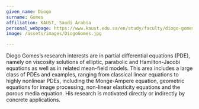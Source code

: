 ```yaml
---
given_name: Diogo
surname: Gomes
affiliation: KAUST, Saudi Arabia
personal_webpage: https://www.kaust.edu.sa/en/study/faculty/diogo-gomes
image: /assets/images/DiogoGomes.jpg

---
```

Diogo Gomes’s research interests are in partial differential equations (PDE), 
namely on viscosity solutions of elliptic, parabolic and Hamilton-Jacobi equations as well as in related mean-field models. 
This area includes a large class of PDEs and examples, ranging from classical linear equations to highly nonlinear PDEs, 
including the Monge-Ampere equation, geometric equations for image processing, 
non-linear elasticity equations and the porous media equation. 
His research is motivated directly or indirectly by concrete applications.
